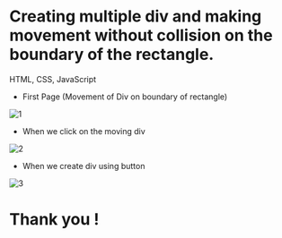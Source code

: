 # Creating multiple div and making movement without collision on the boundary of the rectangle.
HTML, CSS, JavaScript

* First Page (Movement of Div on boundary of rectangle)

![1](https://user-images.githubusercontent.com/56125560/117571879-28517a00-b0f0-11eb-8fd8-cf283e06ce75.png)

* When we click on the moving div

![2](https://user-images.githubusercontent.com/56125560/117571930-677fcb00-b0f0-11eb-9039-6c17e7602ad7.png)

* When we create div using button

![3](https://user-images.githubusercontent.com/56125560/117571895-3901f000-b0f0-11eb-9b38-5f7e1913ed7d.png)

# Thank you !
